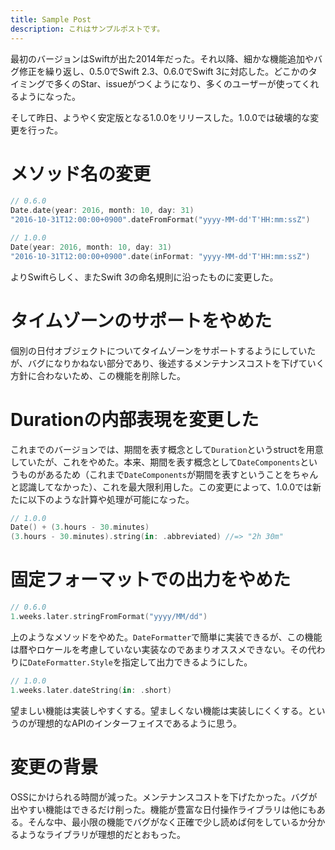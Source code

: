 ```yaml
---
title: Sample Post
description: これはサンプルポストです。
---
```

最初のバージョンはSwiftが出た2014年だった。それ以降、細かな機能追加やバグ修正を繰り返し、0.5.0でSwift 2.3、0.6.0でSwift 3に対応した。どこかのタイミングで多くのStar、issueがつくようになり、多くのユーザーが使ってくれるようになった。

そして昨日、ようやく安定版となる1.0.0をリリースした。1.0.0では破壊的な変更を行った。

# メソッド名の変更

```swift
// 0.6.0
Date.date(year: 2016, month: 10, day: 31)
"2016-10-31T12:00:00+0900".dateFromFormat("yyyy-MM-dd'T'HH:mm:ssZ")

// 1.0.0
Date(year: 2016, month: 10, day: 31)
"2016-10-31T12:00:00+0900".date(inFormat: "yyyy-MM-dd'T'HH:mm:ssZ")
```

よりSwiftらしく、またSwift 3の命名規則に沿ったものに変更した。

# タイムゾーンのサポートをやめた
個別の日付オブジェクトについてタイムゾーンをサポートするようにしていたが、バグになりかねない部分であり、後述するメンテナンスコストを下げていく方針に合わないため、この機能を削除した。

# Durationの内部表現を変更した
これまでのバージョンでは、期間を表す概念として`Duration`というstructを用意していたが、これをやめた。本来、期間を表す概念として`DateComponents`というものがあるため（これまで`DateComponents`が期間を表すということをちゃんと認識してなかった）、これを最大限利用した。この変更によって、1.0.0では新たに以下のような計算や処理が可能になった。

```swift
// 1.0.0
Date() + (3.hours - 30.minutes)
(3.hours - 30.minutes).string(in: .abbreviated) //=> "2h 30m"
```

# 固定フォーマットでの出力をやめた

```swift
// 0.6.0
1.weeks.later.stringFromFormat("yyyy/MM/dd")
```

上のようなメソッドをやめた。`DateFormatter`で簡単に実装できるが、この機能は暦やロケールを考慮していない実装なのであまりオススメできない。その代わりに`DateFormatter.Style`を指定して出力できるようにした。

```swift
// 1.0.0
1.weeks.later.dateString(in: .short)
```

望ましい機能は実装しやすくする。望ましくない機能は実装しにくくする。というのが理想的なAPIのインターフェイスであるように思う。

# 変更の背景
OSSにかけられる時間が減った。メンテナンスコストを下げたかった。バグが出やすい機能はできるだけ削った。機能が豊富な日付操作ライブラリは他にもある。そんな中、最小限の機能でバグがなく正確で少し読めば何をしているか分かるようなライブラリが理想的だとおもった。
